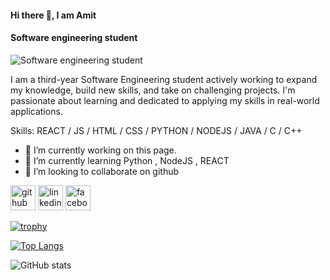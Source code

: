 #### Hi there 👋, I am Amit
#### Software engineering student
![Software engineering student](https://img.freepik.com/premium-photo/portrait-kid-boy-learn-code-with-soft-blurred-friend-computer-lab_983424-3134.jpg)

I am a third-year Software Engineering student actively working to expand my knowledge, build new skills, and take on challenging projects. I'm passionate about learning and dedicated to applying my skills in real-world applications.

Skills:  REACT / JS / HTML / CSS / PYTHON / NODEJS / JAVA / C / C++

- 🔭 I’m currently working on this page. 
- 🌱 I’m currently learning Python , NodeJS , REACT   
- 👯 I’m looking to collaborate on github 


[<img src='https://cdn.jsdelivr.net/npm/simple-icons@3.0.1/icons/github.svg' alt='github' height='40'>](https://github.com/AmitRoy01)  [<img src='https://cdn.jsdelivr.net/npm/simple-icons@3.0.1/icons/linkedin.svg' alt='linkedin' height='40'>](https://www.linkedin.com/in/https://www.linkedin.com/in/amit-roy-12b082335?utm_source=share&utm_campaign=share_via&utm_content=profile&utm_medium=android_app/)  [<img src='https://cdn.jsdelivr.net/npm/simple-icons@3.0.1/icons/facebook.svg' alt='facebook' height='40'>](https://www.facebook.com/https://www.facebook.com/steafenamit.roy)  

[![trophy](https://github-profile-trophy.vercel.app/?username=AmitRoy01)](https://github.com/ryo-ma/github-profile-trophy)

[![Top Langs](https://github-readme-stats.vercel.app/api/top-langs/?username=AmitRoy01)](https://github.com/anuraghazra/github-readme-stats)

![GitHub stats](https://github-readme-stats.vercel.app/api?username=AmitRoy01&show_icons=true)  


